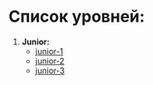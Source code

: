 # Список уровней:
1. **Junior:**
    - [junior-1](./junior-1/README.md)
    - [junior-2](./junior-2/README.md)
    - [junior-3](./junior-3/README.md)